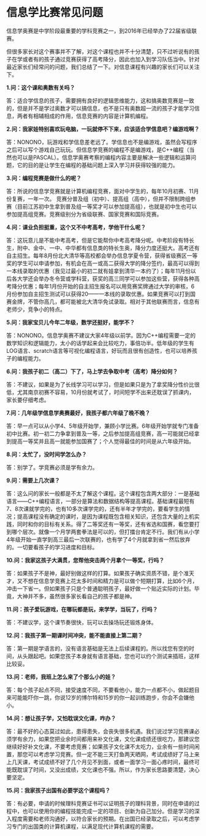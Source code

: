 # 信息学比赛常见问题

信息学奥赛是中学阶段最重要的学科竞赛之一，到2016年已经举办了22届省级联赛。

但很多家长对这个赛事并不了解，对这个课程也并不十分清楚，只不过听说有的孩子在学或者有的孩子通过竞赛获得了高考降分，因此也加入到学习队伍当中。针对最近家长们经常问的问题，我们总结了一下。对信息课程有兴趣的家长们可以关注下。



**1.问：这个课和奥数有关吗？**

 答：适合学信息的孩子，需要拥有良好的逻辑思维能力，这和搞奥数竞赛是一致的，但是并不是学过奥数才可以搞信息，也不是只有奥数超一流的孩子才能学习信息，两者有相辅相成的作用，信息竞赛的内容是计算机编程。



**2.问：我家娃特别喜欢玩电脑，一玩就停不下来，应该适合学信息吧？编游戏啊？**

 答：NONONO，玩游戏和学信息差老远了。学信息也不是编游戏，虽然会写程序之后可以写个游戏自己玩玩。但信息学竞赛的编程不是编游戏，是C++编程（当然也可以是PASCAL）。信息学奥赛考察的编程内容主要是解决一些逻辑和运算问题，它的目的是让学生在编程的基础问题上深入学习并获得较强的能力。



**3.问：编程竞赛是做什么的呢？**

 答：所说的信息学竞赛就是计算机编程竞赛，面对中学生的，每年10月初赛、11月份复赛，一年一次。 竞赛分普及组（初中）、提高组（高中），但并不限制跨组参赛（目前江苏初中生拿到普及组一等奖才可以参加提高组），也就是初中生也可以参加提高组竞赛。竞赛级别分为省级联赛、国家竞赛和国际竞赛。



**4.问：课业负担挺重，这个又不中考高考，学他干什么呢？**

 答：这玩意儿是不能中考高考，但是它能帮你中考高考降分呢。中考阶段有特长生，附中、金中、一中、中华都有信息类的特长生奥，降分力度还挺大。高考还有自主招生。每年8月份北大清华等高校都会举办信息学夏令营，获得省级赛区一等奖的学生可以申请参加，有机会在高一或高二获得大学的降分签约，最高可以得到一本线录取的优惠（我见过最小的初二就有娃拿到清华一本约了）；每年11月份以后各大学还会举办冬令营或学科营，获奖的高三同学可以参加这些营，获得各种高考降分优惠；每年1月份开始的自主招生报名可以用竞赛奖牌通过大学的审核，6月份参加自主招生测试可以获得20——一本线的录取优惠。如果竞赛可以打到国赛金牌，不管你高几，都可能被北大清华免试录取。相对于其他联赛而言，信息有老师少，竞争小的特点。



**5.问：我家宝贝儿今年二年级，数学还挺好，能学不？**

 答：NONONO。信息学奥赛不建议大家4年级以前学。因为C++编程需要一定的数学知识和逻辑能力，太小的话学起来会比较吃力，事倍功半。低年级的学生有LOG语言、scratch语言等可视化编程语言，好玩而且很有创造性，也可以培养孩子的编程能力。



**6.问：我孩子初二（高二）下了，马上学去争取中考（高考）降分如何？**

 答：不建议，如果是为了长线学习可以学习，但是如果只是为了拿奖降分性价比很低，尤其南京初赛不容易，10月份就考试了，时间短学不出来还耽误了抓课内，家长要仔细考虑。



**7.问：几年级学信息学奥赛最好，我孩子都六年级了晚不晚？**

 答：早一点可以从小学4、5年级开始学，兼顾小学比赛。6年级开始学就专门准备初中比赛。初一初二力争拿到普及一等，之后参加提高组竞赛，高一可能就已经拿到提高一等奖并且高一就能参加国赛了；个人觉得最佳的时间是从六年级开始。



**8.问：太忙了，没时间学怎么办？**

 答：别学了。学竞赛必须是学有余力。



**9.问：需要上几次课？**

 答：这么问的家长一般都是不太了解这个课程。这个课程包含两大部分：一是基础语言——C++编程语言，一部分是算法和数据结构等提高课程。基础课程最短有7、8次课就学完的，也有10多次课学完的，还有半年才学完的，要看学生的情况；提高课程没有确定的课时，是因为课程既包含相关知识，还包含大量的上机实践，同时和你的目标有关系。得了二等奖还有一等奖，还有省选和国赛，看您要打到哪个层次。就像一个月学两套拳法是可以的，但打擂台肯定不行。我们有从小学4年级开始一直学到高三最后一次联赛的，也有学了4个月就拿到省一然后放弃的。一切要看孩子的学习进度和目标。



**10.问：我家这孩子大满贯，您帮他突击两个月拿个一等奖，行吗？**

 答：如果孩子不是神，最好别做这样的打算。如果孩子确实资质不错，是个准天才，又不想在信息学竞赛上花太多时间和精力是可以做个短期打算，比如6个月，冲击一下省一。但如果孩子只是个普通聪明孩子，最好做一个贴近实际的计划。毕竟，大神并不多，虽然很多家长看自己的孩子都是神。



**11.问：孩子爱玩游戏，在哪玩都是玩，来学学，当玩了，行吗？**

 答：不建议学，这个课节奏很快，玩可以去操场玩还锻炼身体。



**12.问：我孩子第一期课时间冲突，能不能直接上第二期？**

 答：第一期是学语言的，没有语言基础是无法上后续课程的。所以找您有空的时间，从头跟起吧。如果您孩子本身就有语言基础，您也可以约个测试来插班，这样比较妥。



**13.问：老师，我班上怎么来了个那么小的娃？**

 答：每个孩子起点不同，接受速度不同，不要看他小，能力一点都不小，做起题目来可能能吓你一跳，你说12岁的博尔特和15岁的你一起训练跑步，你会不会嫌他小。



**14.问：想让孩子学，又怕耽误文化课，咋办？**

 答：最不好的心态莫过如此，患得患失，会丧失很多机遇。我们说过学习竞赛课必须学有余力，如果您把业余时间都用来补文化课，文化课成绩还很吃力，那建议您继续好好补文化课，不要考虑竞赛；如果孩子文化课不太吃力，业余有一些时间闲置，那您可以考虑学习竞赛。但一定不能三天打鱼两天晒网，考试成绩好了马上来上几天课，考试成绩不好了几个月见不到面，或者一面学习一面心疼时间，最终可能既耽误了时间，又没出成绩，文化课也不强。所以，作为家长思路要清楚，决心要坚定。



**15.问：我家孩子出国有必要学这个课程吗？**

 答：有必要，申请的时候理科竞赛证书可以证明孩子的理科背景，同时在申请的过程中，也可以使用你的编程技能完成一定的项目、创新为自己加分。但是学习的深入程度需要和老师沟通好，以符合家长的预期。在出国已经录取之后，可以考虑学习专门的出国类的计算机课程，以满足现代计算机课程的需要。